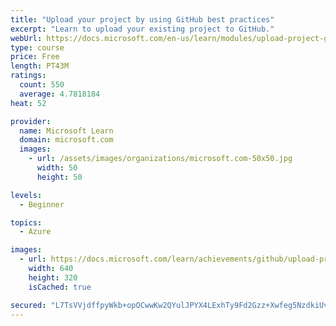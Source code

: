 ```yaml
---
title: "Upload your project by using GitHub best practices"
excerpt: "Learn to upload your existing project to GitHub."
webUrl: https://docs.microsoft.com/en-us/learn/modules/upload-project-github/
type: course
price: Free
length: PT43M
ratings:
  count: 550
  average: 4.7818184
heat: 52

provider:
  name: Microsoft Learn
  domain: microsoft.com
  images:
    - url: /assets/images/organizations/microsoft.com-50x50.jpg
      width: 50
      height: 50

levels:
  - Beginner

topics:
  - Azure

images:
  - url: https://docs.microsoft.com/learn/achievements/github/upload-project-github-social.png
    width: 640
    height: 320
    isCached: true

secured: "L7TsVVjdffpyWkb+opOCwwKw2QYulJPYX4LExhTy9Fd2Gzz+Xwfeg5NzdkiUvN2Lpz9I2GRjDOFT0iE1UhWdvfKn9uVVnWX3iksT2AvsvM74iFhPHWewszjARHG2hcTYzerqnugIvHPD6RuAK5aZSX/cWeKIpZ1Gng4D/ZXR9OiJ9Zs8CYzLFRqupLyFTTuaKEVJ3OcZ6B/3qUDsH+aupo7HxlwRY3yqZIg3UrFTMlZMTrkJUJTpuTNDXpTCV8gXiCYPZQh0+77dbA6GxZ1VMgNoj7iXbn1sSEBGy8eaS4rqxOqHOtk3qMGZLcpRr14cntguulqZh9X2qi5FnxnUxqWO5Qaxxmb0G6gNzUw9IN3fArHnYXPsvR/K8+iQ4fy7VwWqhC/fnkicqu1K70isnC3tsK/SbMz6bYIHNgwX5XQ=;xbReXhHB7tU8jl5AjhlaRw=="
---
```


